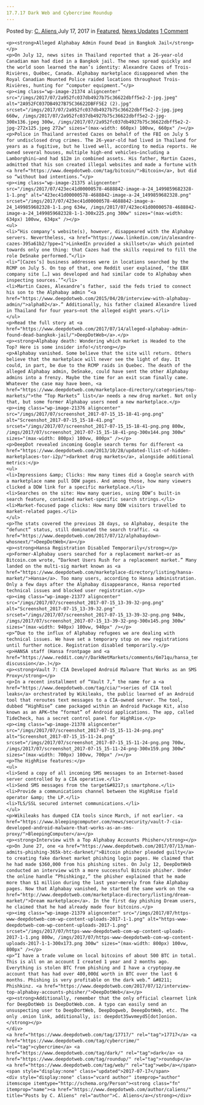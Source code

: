 ```yaml
---
17.7.17 Dark Web and Cybercrime Roundup
---
```

<article class="post-listing post-21373 post type-post status-publish format-standard has-post-thumbnail hentry  tag-5711 tag-cybercrime tag-dark tag-roundup tag-web">
    <div class="post-inner">
        <span>Posted by: <a href="https://www.deepdotweb.com/author/caliens/" title="">C. Aliens </a></span>
    <span>July 17, 2017</span>
    <span>in <a href="https://www.deepdotweb.com/category/deepdot-news/" rel="category tag">Featured</a>, <a href="https://www.deepdotweb.com/category/news-updates/" rel="category tag">News Updates</a></span>
    <span><a href="https://www.deepdotweb.com/2017/07/17/17-7-17-dark-web-cybercrime-roundup/#comments">1 Comment</a></span>
    </p>
    <div class="clear"></div>
    
    <p><strong>Alleged Alphabay Admin Found Dead in Bangkok Jail</strong></p>
    <p>On July 12, news sites in Thailand reported that a 26-year-old Canadian man had died in a Bangkok jail. The news spread quickly and the world soon learned the man’s identity: Alexandre Cazes of Trois-Rivières, Québec, Canada. Alphabay marketplace disappeared when the Royal Canadian Mounted Police raided locations throughout Trois-Rivières, hunting for “computer equipment.”</p>
    <p><img class="wp-image-21374 aligncenter" src="/imgs/2017/07/2a952fc037db4927b75c36622dbff5e2-2-jpg.jpeg" alt="2A952FC037DB4927B75C36622DBFF5E2 (2).jpg" srcset="/imgs/2017/07/2a952fc037db4927b75c36622dbff5e2-2-jpg.jpeg 660w, /imgs/2017/07/2a952fc037db4927b75c36622dbff5e2-2-jpg-300x136.jpeg 300w, /imgs/2017/07/2a952fc037db4927b75c36622dbff5e2-2-jpg-272x125.jpeg 272w" sizes="(max-width: 660px) 100vw, 660px" /></p>
    <p>Police in Thailand arrested Cazes on behalf of the FBI on July 5 for undisclosed drug crimes. The 26-year-old had lived in Thailand for years as a fugitive, but he lived well, according to media reports. He owned several houses, multiple high-end vehicles—including a Lamborghini—and had $12m in combined assets. His father, Martin Cazes, admitted that his son created illegal websites and made a fortune with <a href="https://www.deepdotweb.com/tag/bitcoin/">Bitcoin</a>, but did so “without bad intentions.”</p>
    <p><img class="wp-image-21375 aligncenter" src="/imgs/2017/07/423ec41d00000578-4688842-image-a-24_1499859682328-1-1.png" alt="423ec41d00000578-4688842-image-a-24_1499859682328.png" srcset="/imgs/2017/07/423ec41d00000578-4688842-image-a-24_1499859682328-1-1.png 634w, /imgs/2017/07/423ec41d00000578-4688842-image-a-24_1499859682328-1-1-300x225.png 300w" sizes="(max-width: 634px) 100vw, 634px" /></p>
    <ul>
    <li>“His company’s website(s), however, disappeared with the Alphabay servers. Nevertheless, <a href="https://www.linkedin.com/in/alexandre-cazes-395a61b2/?ppe=1">LinkedIn provided a skillset</a> which pointed towards only one thing: that Cazes had the skills required to fill the role DeSnake performed.”</li>
    <li>“[Cazes’s] business addresses were in locations searched by the RCMP on July 5. On top of that, one Reddit user explained, ‘the EBX company site […] was developed and had similar code to Alphabay when inspecting sources.’”</li>
    <li>Martin Cazes, Alexandre’s father, said the feds tried to connect his son to the Alphabay admin “<a href="https://www.deepdotweb.com/2015/04/20/interview-with-alphabay-admin/">alpha02</a>.” Additionally, his father claimed Alexandre lived in Thailand for four years—not the alleged eight years.</li>
    </ul>
    <p>Read the full story at <a href="https://www.deepdotweb.com/2017/07/14/alleged-alphabay-admin-found-dead-bangkok-jail/">DeepDotWeb</a>.</p>
    <p><strong>Alphabay death: Wondering which market is Headed to the Top? Here is some insider info!</strong></p>
    <p>Alphabay vanished. Some believe that the site will return. Others believe that the marketplace will never see the light of day. It could, in part, be due to the RCMP raids in Quebec. The death of the alleged Alphabay admin, DeSnake, could have sent the other Alphabay admins into a frenzy. Maybe the time for an exit scam finally came. Whatever the case may have been, <a href="https://www.deepdotweb.com/marketplace-directory/categories/top-markets/">the “Top Markets” list</a> needs a new drug market. Not only that, but some former Alphabay users need a new marketplace.</p>
    <p><img class="wp-image-21376 aligncenter" src="/imgs/2017/07/screenshot_2017-07-15_15-18-41-png.png" alt="Screenshot_2017-07-15_15-18-41.png" srcset="/imgs/2017/07/screenshot_2017-07-15_15-18-41-png.png 800w, /imgs/2017/07/screenshot_2017-07-15_15-18-41-png-300x144.png 300w" sizes="(max-width: 800px) 100vw, 800px" /></p>
    <p>DeepDot revealed incoming Google search terms for different <a href="https://www.deepdotweb.com/2013/10/28/updated-llist-of-hidden-marketplaces-tor-i2p/">darknet drug markets</a>, alongside additional metrics:</p>
    <ul>
    <li>Impressions &amp; Clicks: How many times did a Google search with a marketplace name pull DDW pages. And among those, how many viewers clicked a DDW link for a specific marketplace.</li>
    <li>Searches on the site: How many queries, using DDW’s built-in search feature, contained market-specific search strings.</li>
    <li>Market-focused page clicks: How many DDW visitors travelled to market-related pages.</li>
    </ul>
    <p>The stats covered the previous 28 days, so Alphabay, despite the “defunct” status, still dominated the search traffic. <a href="https://www.deepdotweb.com/2017/07/12/alphabaydown-whosnext/">DeepDotWeb</a></p>
    <p><strong>Hansa Registration Disabled Temporarily</strong></p>
    <p>Former-Alphabay users searched for a replacement market—or as Bitcoin.com wrote, “Darknet Users Rush for a replacement market.” Many landed on the multi-sig market known as <a href="https://www.deepdotweb.com/marketplace-directory/listing/hansa-market/">Hansa</a>. Too many users, according to Hansa administration. Only a few days after the Alphabay disappearance, Hansa reported technical issues and blocked user registration.</p>
    <p><img class="wp-image-21377 aligncenter" src="/imgs/2017/07/screenshot_2017-07-15_13-39-32-png.png" alt="Screenshot_2017-07-15_13-39-32.png" srcset="/imgs/2017/07/screenshot_2017-07-15_13-39-32-png.png 940w, /imgs/2017/07/screenshot_2017-07-15_13-39-32-png-300x145.png 300w" sizes="(max-width: 940px) 100vw, 940px" /></p>
    <p>“Due to the influx of Alphabay refugees we are dealing with technical issues. We have set a temporary stop on new registrations until further notice. Registration disabled temporarily.</p>
    <p>HANSA staff (Hansa frontpage and <a href="https://www.reddit.com/r/DarkNetMarkets/comments/6m71qu/hansa_temporarily_suspending_registrations/">Reddit discussion</a>.)</p>
    <p><strong>Vault 7: CIA Developed Android Malware That Works as an SMS Proxy</strong></p>
    <p>In a recent installment of “Vault 7,” the name for a <a href="https://www.deepdotweb.com/tag/cia/">series of CIA tool leaks</a> orchestrated by Wikileaks, the public learned of an Android tool that reroutes text messages to a CIA-owned server. The tool, dubbed “HighRise” came packaged within an Android Package Kit, also known as an APK—the “format” of Android applications. The app, called TideCheck, has a secret control panel for HighRise.</p>
    <p><img class="wp-image-21378 aligncenter" src="/imgs/2017/07/screenshot_2017-07-15_15-11-24-png.png" alt="Screenshot_2017-07-15_15-11-24.png" srcset="/imgs/2017/07/screenshot_2017-07-15_15-11-24-png.png 700w, /imgs/2017/07/screenshot_2017-07-15_15-11-24-png-300x159.png 300w" sizes="(max-width: 700px) 100vw, 700px" /></p>
    <p>The HighRise features:</p>
    <ul>
    <li>Send a copy of all incoming SMS messages to an Internet-based server controlled by a CIA operative.</li>
    <li>Send SMS messages from the target&#8217;s smartphone.</li>
    <li>Provide a communications channel between the HighRise field operator &amp; the LP.</li>
    <li>TLS/SSL secured internet communications.</li>
    </ul>
    <p>Wikileaks has dumped CIA tools since March, if not earlier. <a href="https://www.bleepingcomputer.com/news/security/vault-7-cia-developed-android-malware-that-works-as-an-sms-proxy/">BleepingComputer</a></p>
    <p><strong>Interview with a Top Alphabay Accounts Phisher</strong></p>
    <p>On June 27, one <a href="https://www.deepdotweb.com/2017/07/13/man-admits-phishing-365k-btc-darknet/">Bitcoin phisher pleaded guilty</a> to creating fake darknet market phishing login pages. He claimed that he had made $360,000 from his phishing sites. On July 12, DeepDotWeb conducted an interview with a more successful Bitcoin phisher. Under the online handle “Phishkingz,” the phisher explained that he made more than $1 million during the last year—merely from fake Alphabay pages. Now that Alphabay vanished, he started the same work on the <a href="http://www.deepdotweb.com/marketplace-directory/listing/dream-market/">Dream marketplace</a>. In the first day phishing Dream users, he claimed that he had already made four bitcoins.</p>
    <p><img class="wp-image-21379 aligncenter" src="/imgs/2017/07/https-www-deepdotweb-com-wp-content-uploads-2017-1-1.png" alt="https-www-deepdotweb-com-wp-content-uploads-2017-1.png" srcset="/imgs/2017/07/https-www-deepdotweb-com-wp-content-uploads-2017-1-1.png 800w, /imgs/2017/07/https-www-deepdotweb-com-wp-content-uploads-2017-1-1-300x173.png 300w" sizes="(max-width: 800px) 100vw, 800px" /></p>
    <p>“I have a trade volume on local bitcoins of about 500 BTC in total. This is all on an account I created 1 year and 2 months ago. Everything is stolen BTC from phishing and I have a cryptopay.me account that has had over 400,000£ worth in BTC over the last 6 months. Phishing is very profitable on the dark web.” &#8211; Phishkinz. <a href="https://www.deepdotweb.com/2017/07/12/interview-top-alphabay-accounts-phisher/">DeepDotWeb</a></p>
    <p><strong>Additionally, remember that the only official clearnet link for DeepDotWeb is DeepDotWeb.com. A typo can easily send an unsuspecting user to DeepDortWeb, DeepDogweb, DeeepDotWeb, etc. The only .onion link, additionally, is: deepdot35wvmeyd5[dot]onion.</strong></p>
    </div>
    <a href="https://www.deepdotweb.com/tag/17717/" rel="tag">17717</a> <a href="https://www.deepdotweb.com/tag/cybercrime/" rel="tag">cybercrime</a> <a href="https://www.deepdotweb.com/tag/dark/" rel="tag">dark</a> <a href="https://www.deepdotweb.com/tag/roundup/" rel="tag">roundup</a> <a href="https://www.deepdotweb.com/tag/web/" rel="tag">web</a></span> <span style="display:none" class="updated">2017-07-17</span>
    <div style="display:none" class="vcard author" itemprop="author" itemscope itemtype="http://schema.org/Person"><strong class="fn" itemprop="name"><a href="https://www.deepdotweb.com/author/caliens/" title="Posts by C. Aliens" rel="author">C. Aliens</a></strong></div>
    
